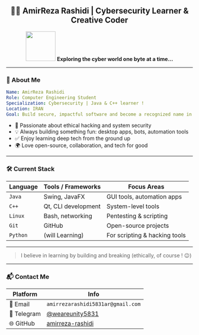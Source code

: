 <h2 align="center">👨‍💻 AmirReza Rashidi | Cybersecurity Learner & Creative Coder</h2>

<p align="center">
  <img src="https://raw.githubusercontent.com/rahulbanerjee26/githubProfileReadmeGenerator/main/gifs/code.gif" width="80" />
  <b>Exploring the cyber world one byte at a time...</b>
</p>

---

### 🧭 About Me

```yaml
Name: AmirReza Rashidi
Role: Computer Engineering Student
Specialization: Cybersecurity | Java & C++ learner !
Location: IRAN 
Goal: Build secure, impactful software and become a recognized name in cybersecurity
```

- 🔐 Passionate about ethical hacking and system security  
- 💡 Always building something fun: desktop apps, bots, automation tools  
- ✅ Enjoy learning deep tech from the ground up  
- 🌍 Love open-source, collaboration, and tech for good

---

### 🛠️ Current Stack

| Language | Tools / Frameworks | Focus Areas |
|----------|--------------------|-------------|
| `Java`   | Swing, JavaFX       | GUI tools, automation apps |
| `C++`    | Qt, CLI development | System-level tools |
| `Linux`  | Bash, networking    | Pentesting & scripting |
| `Git`    | GitHub              | Open-source projects |
| `Python` | (will Learning)          | For scripting & hacking tools |

---

> I believe in learning by building and breaking (ethically, of course ! 😉)

---

### 📬 Contact Me

| Platform    | Info                                 |
|-------------|--------------------------------------|
| 📧 Email     | `amirrezarashidi5831ar@gmail.com`    |
| 💬 Telegram  | [@weareunity5831](https://t.me/weareunity5831) |
| 🌐 GitHub    | [amirreza-rashidi](https://github.com/amirreza-rashidi) |
